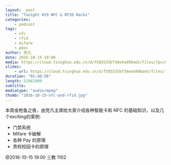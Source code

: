 ```yaml
---
layout:  post
title: "Tunight #19 NFC & RFID Hacks"
categories:
    - podcast
tags:
    - nfc
    - rfid
    - mifare
    - pboc
author: 党凡
date: 2016-10-15 19:00
media: https://cloud.tsinghua.edu.cn/d/f585535bf38e4a998ae5/files/?p=/m4a/2016-10-15-nfc-and-rfid.m4a&dl=1
slides: 
    - url: https://cloud.tsinghua.edu.cn/d/f585535bf38e4a998ae5/files/?p=/attachment/2016-10-15-nfc-and-rfid.pdf&dl=1
duration: "01:46:56"
length: 51941909
subtitle: 
mediatype: "audio/mpeg"
thumb: "2016-10-15-nfc-and-rfid.jpg"
---
```


本周金枪鱼之夜，由党凡主席给大家介绍各种智能卡和 NFC 的基础知识，以及几个exciting的案例:   

- 门禁系统  
- Mifare 卡破解  
- 各种 Pay 的原理  
- 贵校校园卡的原理  

@2016-10-15 19:00 三教 1102
